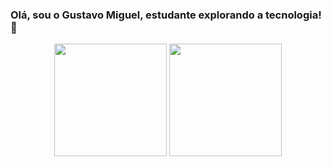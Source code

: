 ### Olá, sou o Gustavo Miguel, estudante explorando a tecnologia! 👋

<div align="center">
  <a href="https://github.com/gugamh"></a>
  <img height="180em" src="https://github-readme-stats.vercel.app/api?username=gugamh&show_icons=true&theme=dark&include_all_commits=true&count_private=true"/>
  <img height="180em" src="https://github-readme-stats.vercel.app/api/top-langs/?username=gugamh&layout=compact&langs_count=7&theme=dark"/>
</div>

  ##
              
<div align="center"> 
  <a href="https://img.shields.io/badge/LinkedIn-0077B5?style=for-the-badge&logo=linkedin&logoColor=white"></a>
 	<a href="https://img.shields.io/badge/Behance-0054F7?style=for-the-badge&logo=behance&logoColor=white"></a>
 
</div>
